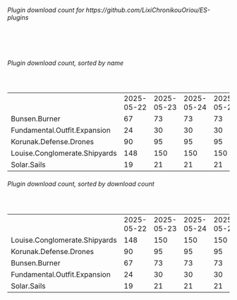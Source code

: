 <h6>Plugin download count for https://github.com/LixiChronikouOriou/ES-plugins</h6><br>
<br>
<h6>Plugin download count, sorted by name</h6><sub><sup><br>
<table>
	<tr>
		<td></td>
		<td>2025-05-22</td>
		<td>2025-05-23</td>
		<td>2025-05-24</td>
		<td>2025-05-25</td>
		<td>2025-05-26</td>
		<td>2025-05-27</td>
		<td>2025-05-28</td>
		<td>today +</td>
	</tr>
	<tr>
		<td>Bunsen.Burner</td>
		<td>67</td>
		<td>73</td>
		<td>73</td>
		<td>73</td>
		<td>77</td>
		<td>88</td>
		<td>88</td>
		<td></td>
	</tr>
	<tr>
		<td>Fundamental.Outfit.Expansion</td>
		<td>24</td>
		<td>30</td>
		<td>30</td>
		<td>30</td>
		<td>36</td>
		<td>55</td>
		<td>57</td>
		<td>+ 2</td>
	</tr>
	<tr>
		<td>Korunak.Defense.Drones</td>
		<td>90</td>
		<td>95</td>
		<td>95</td>
		<td>95</td>
		<td>99</td>
		<td>101</td>
		<td>101</td>
		<td></td>
	</tr>
	<tr>
		<td>Louise.Conglomerate.Shipyards</td>
		<td>148</td>
		<td>150</td>
		<td>150</td>
		<td>150</td>
		<td>156</td>
		<td>167</td>
		<td>167</td>
		<td></td>
	</tr>
	<tr>
		<td>Solar.Sails</td>
		<td>19</td>
		<td>21</td>
		<td>21</td>
		<td>21</td>
		<td>25</td>
		<td>34</td>
		<td>34</td>
		<td></td>
	</tr>
</table>
</sub></sup>
<h6>Plugin download count, sorted by download count</h6><sub><sup><br>
<table>
	<tr>
		<td></td>
		<td>2025-05-22</td>
		<td>2025-05-23</td>
		<td>2025-05-24</td>
		<td>2025-05-25</td>
		<td>2025-05-26</td>
		<td>2025-05-27</td>
		<td>2025-05-28</td>
		<td>today +</td>
	</tr>
	<tr>
		<td>Louise.Conglomerate.Shipyards</td>
		<td>148</td>
		<td>150</td>
		<td>150</td>
		<td>150</td>
		<td>156</td>
		<td>167</td>
		<td>167</td>
		<td></td>
	</tr>
	<tr>
		<td>Korunak.Defense.Drones</td>
		<td>90</td>
		<td>95</td>
		<td>95</td>
		<td>95</td>
		<td>99</td>
		<td>101</td>
		<td>101</td>
		<td></td>
	</tr>
	<tr>
		<td>Bunsen.Burner</td>
		<td>67</td>
		<td>73</td>
		<td>73</td>
		<td>73</td>
		<td>77</td>
		<td>88</td>
		<td>88</td>
		<td></td>
	</tr>
	<tr>
		<td>Fundamental.Outfit.Expansion</td>
		<td>24</td>
		<td>30</td>
		<td>30</td>
		<td>30</td>
		<td>36</td>
		<td>55</td>
		<td>57</td>
		<td>+ 2</td>
	</tr>
	<tr>
		<td>Solar.Sails</td>
		<td>19</td>
		<td>21</td>
		<td>21</td>
		<td>21</td>
		<td>25</td>
		<td>34</td>
		<td>34</td>
		<td></td>
	</tr>
</table>
</sub></sup>
